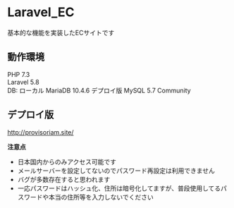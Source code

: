 # Laravel_EC
基本的な機能を実装したECサイトです

## 動作環境
PHP 7.3  
Laravel 5.8  
DB: ローカル MariaDB 10.4.6 デプロイ版 MySQL 5.7 Community

## デプロイ版
<http://provisoriam.site/>  

**注意点**  
* 日本国内からのみアクセス可能です  
* メールサーバーを設定してないのでパスワード再設定は利用できません  
* バグが多数存在すると思われます  
* 一応パスワードはハッシュ化、住所は暗号化してますが、普段使用してるパスワードや本当の住所等を入力しないでください

